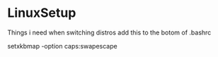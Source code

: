 # LinuxSetup
Things i need when switching distros
add this to the botom of .bashrc

setxkbmap -option caps:swapescape

